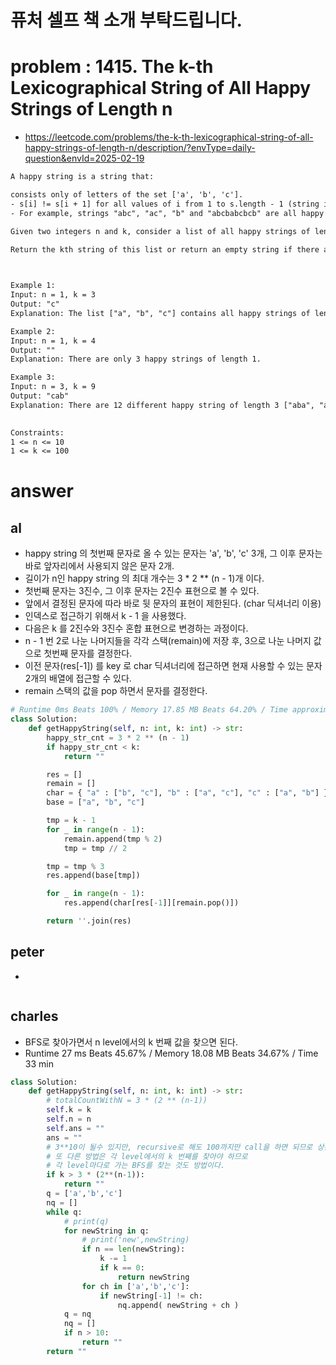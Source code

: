 
# 퓨처 셀프 책 소개 부탁드립니다.

# problem : 1415. The k-th Lexicographical String of All Happy Strings of Length n
- https://leetcode.com/problems/the-k-th-lexicographical-string-of-all-happy-strings-of-length-n/description/?envType=daily-question&envId=2025-02-19

```txt
A happy string is a string that:

consists only of letters of the set ['a', 'b', 'c'].
- s[i] != s[i + 1] for all values of i from 1 to s.length - 1 (string is 1-indexed).
- For example, strings "abc", "ac", "b" and "abcbabcbcb" are all happy strings and strings "aa", "baa" and "ababbc" are not happy strings.

Given two integers n and k, consider a list of all happy strings of length n sorted in lexicographical order.

Return the kth string of this list or return an empty string if there are less than k happy strings of length n.

 

Example 1:
Input: n = 1, k = 3
Output: "c"
Explanation: The list ["a", "b", "c"] contains all happy strings of length 1. The third string is "c".

Example 2:
Input: n = 1, k = 4
Output: ""
Explanation: There are only 3 happy strings of length 1.

Example 3:
Input: n = 3, k = 9
Output: "cab"
Explanation: There are 12 different happy string of length 3 ["aba", "abc", "aca", "acb", "bab", "bac", "bca", "bcb", "cab", "cac", "cba", "cbc"]. You will find the 9th string = "cab"
 

Constraints:
1 <= n <= 10
1 <= k <= 100

```

# answer

## al
- happy string 의 첫번째 문자로 올 수 있는 문자는 'a', 'b', 'c' 3개, 그 이후 문자는 바로 앞자리에서 사용되지 않은 문자 2개.
- 길이가 n인 happy string 의 최대 개수는 3 * 2 ** (n - 1)개 이다.
- 첫번째 문자는 3진수, 그 이후 문자는 2진수 표현으로 볼 수 있다.
- 앞에서 결정된 문자에 따라 바로 뒷 문자의 표현이 제한된다. (char 딕셔너리 이용)
- 인덱스로 접근하기 위해서 k - 1 을 사용했다.
- 다음은 k 를 2진수와 3진수 혼합 표현으로 변경하는 과정이다.
- n - 1 번 2로 나눈 나머지들을 각각 스택(remain)에 저장 후, 3으로 나눈 나머지 값으로 첫번째 문자를 결정한다.
- 이전 문자(res[-1]) 를 key 로 char 딕셔너리에 접근하면 현재 사용할 수 있는 문자 2개의 배열에 접근할 수 있다.
- remain 스택의 값을 pop 하면서 문자를 결정한다.
```python
# Runtime 0ms Beats 100% / Memory 17.85 MB Beats 64.20% / Time approximately 1h
class Solution:
    def getHappyString(self, n: int, k: int) -> str:
        happy_str_cnt = 3 * 2 ** (n - 1)
        if happy_str_cnt < k:
            return ""

        res = []
        remain = []
        char = { "a" : ["b", "c"], "b" : ["a", "c"], "c" : ["a", "b"] }
        base = ["a", "b", "c"]

        tmp = k - 1
        for _ in range(n - 1):
            remain.append(tmp % 2)
            tmp = tmp // 2

        tmp = tmp % 3
        res.append(base[tmp])

        for _ in range(n - 1):
            res.append(char[res[-1]][remain.pop()])

        return ''.join(res)
```


## peter
- 
```python
```


## charles
- BFS로 찾아가면서 n level에서의 k 번째 값을 찾으면 된다.
- Runtime 27 ms Beats 45.67% / Memory 18.08 MB Beats 34.67% / Time 33 min
```python
class Solution:
    def getHappyString(self, n: int, k: int) -> str:
        # totalCountWithN = 3 * (2 ** (n-1))
        self.k = k
        self.n = n
        self.ans = ""
        ans = ""
        # 3**10이 될수 있지만, recursive로 해도 100까지만 call을 하면 되므로 상관없다.
        # 또 다른 방법은 각 level에서의 k 번째를 찾아야 하므로 
        # 각 level마다로 가는 BFS를 찾는 것도 방법이다.
        if k > 3 * (2**(n-1)):
            return ""
        q = ['a','b','c']
        nq = []
        while q:
            # print(q)
            for newString in q:
                # print('new',newString)
                if n == len(newString):
                    k -= 1
                    if k == 0:
                        return newString
                for ch in ['a','b','c']:
                    if newString[-1] != ch:
                        nq.append( newString + ch )
            q = nq
            nq = []
            if n > 10:
                return ""
        return ""
```
